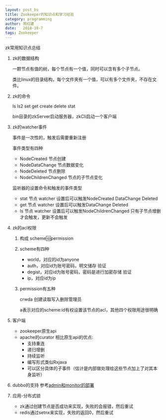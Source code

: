 ```yaml
---
layout: post_bs
title: Zookeeper的知识点和学习经验
category: programming
author: 周红建
date:   2018-10-7
tags: Zookeeper
---
```

<!-- # Zookeeper的知识点和学习经验 -->
zk常用知识点总结

1. zk的数据结构

    一颗节点有值的树，每个节点有一个值，同时可以含有多个子节点。

    类比linux的目录结构，每个文件夹有一个值，可以有多个文件夹，不存在文件。

2. zk的命令

    ls ls2 set get create delete stat

    bin目录的zkServer启动服务器，zkCli启动一个客户端

3. zk的watcher事件

    事件是一次性的，触发后需要重新注册

    事件类型有四种
    * NodeCreated 节点创建
    * NodeDataChange 节点数据变化
    * NodeDeleted 节点删除
    * NodeChildrenChanged 节点的子节点变化

    监听器的设置命令和触发的事件类型
    * stat 节点  watcher   设置后可以触发NodeCreated DataChange Deleted
    * get  节点 watcher  设置后可以触发DataChange Deleted
    * ls 节点 watcher  设置后可以触发NodeChildrenChanged  只有子节点增删才会触发，更新不会触发

4. zk的acl权限

    1. 构成
        scheme:id:permission

    2. scheme有四种
        * world，对应的id为anyone
        * auth，对应id为账号密码，明文储存 验证
        * degist，对应id为账号密码，密码是进行加密存储 验证
        * ip，对应id为ip
    3. permission有五种

        crwda 创建读取写入删除管理员

        a表示对应的scheme:id有权设置该节点的acl，其他四个权限用途很明确

5. 客户端

    * zookeeper原生api
    * apache的curator
        相比原生api的优点:
        * 支持重连
        * 递归增删
        * 持续监听
        * 编写形式类似Rxjava
        * 可以区分具体的子事件（估计是内部做处理给这些节点加上了对其本身监听）

6. dubbo的支持
    参考[admin和monitor的部署](https://blog.csdn.net/qq_24853627/article/details/79380707)

7. 应用-分布式锁

    * zk通过创建节点是否成功来实现，失败的会报错，然后重试
    * redis通过setnx来实现，失败的返回0，然后重试